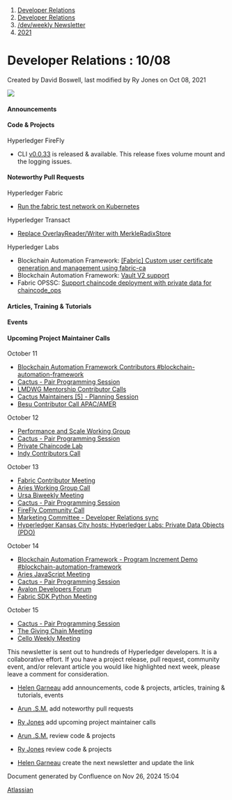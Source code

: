 1. [Developer Relations](index.html)
2. [Developer Relations](Developer-Relations_17170434.html)
3. [/dev/weekly Newsletter](17170445.html)
4. [2021](2021_17170692.html)

# Developer Relations : 10/08

Created by David Boswell, last modified by Ry Jones on Oct 08, 2021

![](attachments/17170434/17171229.png?height=169)

#### Announcements

#### Code &amp; Projects

Hyperledger FireFly

- CLI [v0.0.33](https://github.com/hyperledger/firefly-cli/releases/tag/v0.0.33) is released &amp; available. This release fixes volume mount and the logging issues.

#### Noteworthy Pull Requests

Hyperledger Fabric

- [Run the fabric test network on Kubernetes](https://github.com/hyperledger/fabric-samples/pull/498)

Hyperledger Transact

- [Replace OverlayReader/Writer with MerkleRadixStore](https://github.com/hyperledger/transact/pull/209)

Hyperledger Labs

- Blockchain Automation Framework: [\[Fabric\] Custom user certificate generation and management using fabric-ca](https://github.com/hyperledger-labs/blockchain-automation-framework/pull/1696)
- Blockchain Automation Framework: [Vault V2 support](https://github.com/hyperledger-labs/blockchain-automation-framework/pull/1692)
- Fabric OPSSC: [Support chaincode deployment with private data for chaincode\_ops](https://github.com/hyperledger-labs/fabric-opssc/pull/13)

#### Articles, Training &amp; Tutorials

#### Events

#### Upcoming Project Maintainer Calls

October 11

- [Blockchain Automation Framework Contributors #blockchain-automation-framework](https://lists.hyperledger.org/g/labs/viewevent?repeatid=31086&eventid=1270139&calstart=2021-10-11)
- [Cactus - Pair Programming Session](https://lists.hyperledger.org/g/cactus/viewevent?repeatid=35080&eventid=1270722&calstart=2021-10-11)
- [LMDWG Mentorship Contributor Calls](https://lists.hyperledger.org/g/learning-materials-development-wg/viewevent?repeatid=37844&eventid=1272072&calstart=2021-10-11)
- [Cactus Maintainers \[5\] - Planning Session](https://lists.hyperledger.org/g/cactus/viewevent?repeatid=36254&eventid=1270141&calstart=2021-10-11)
- [Besu Contributor Call APAC/AMER](https://lists.hyperledger.org/g/besu/viewevent?repeatid=22224&eventid=1270582&calstart=2021-10-11)

October 12

- [Performance and Scale Working Group](https://lists.hyperledger.org/g/perf-and-scale-wg/viewevent?repeatid=38617&eventid=1221325&calstart=2021-10-12)
- [Cactus - Pair Programming Session](https://lists.hyperledger.org/g/cactus/viewevent?repeatid=35080&eventid=1272024&calstart=2021-10-12)
- [Private Chaincode Lab](https://lists.hyperledger.org/g/fabric/viewevent?repeatid=22096&eventid=1271834&calstart=2021-10-12)
- [Indy Contributors Call](https://lists.hyperledger.org/g/indy/viewevent?repeatid=13838&eventid=1261608&calstart=2021-10-12)

October 13

- [Fabric Contributor Meeting](https://lists.hyperledger.org/g/fabric/viewevent?repeatid=24800&eventid=1272125&calstart=2021-10-13)
- [Aries Working Group Call](https://lists.hyperledger.org/g/aries/viewevent?repeatid=21922&eventid=1280013&calstart=2021-10-13)
- [Ursa Biweekly Meeting](https://lists.hyperledger.org/g/ursa/viewevent?repeatid=22155&eventid=1272810&calstart=2021-10-13)
- [Cactus - Pair Programming Session](https://lists.hyperledger.org/g/cactus/viewevent?repeatid=35080&eventid=1273011&calstart=2021-10-13)
- [FireFly Community Call](https://lists.hyperledger.org/g/firefly/viewevent?repeatid=39808&eventid=1286274&calstart=2021-10-13)
- [Marketing Committee - Developer Relations sync](https://lists.hyperledger.org/g/tsc/viewevent?repeatid=26090&eventid=1272131&calstart=2021-10-13)
- [Hyperledger Kansas City hosts: Hyperledger Labs: Private Data Objects (PDO)](https://lists.hyperledger.org/g/meetups/viewevent?eventid=1281107&calstart=2021-10-13)

October 14

- [Blockchain Automation Framework - Program Increment Demo #blockchain-automation-framework](https://lists.hyperledger.org/g/labs/viewevent?repeatid=34536&eventid=1274140&calstart=2021-10-14)
- [Aries JavaScript Meeting](https://lists.hyperledger.org/g/aries/viewevent?repeatid=35824&eventid=1261620&calstart=2021-10-14)
- [Cactus - Pair Programming Session](https://lists.hyperledger.org/g/cactus/viewevent?repeatid=35080&eventid=1274145&calstart=2021-10-14)
- [Avalon Developers Forum](https://lists.hyperledger.org/g/avalon/viewevent?repeatid=36106&eventid=1274165&calstart=2021-10-14)
- [Fabric SDK Python Meeting](https://lists.hyperledger.org/g/fabric/viewevent?repeatid=23592&eventid=1272123&calstart=2021-10-14)

October 15

- [Cactus - Pair Programming Session](https://lists.hyperledger.org/g/cactus/viewevent?repeatid=35080&eventid=1274943&calstart=2021-10-15)
- [The Giving Chain Meeting](https://lists.hyperledger.org/g/learning-materials-development-wg/viewevent?repeatid=38091&eventid=1275611&calstart=2021-10-15)
- [Cello Weekly Meeting](https://lists.hyperledger.org/g/cello/viewevent?repeatid=20636&eventid=1274827&calstart=2021-10-15)

This newsletter is sent out to hundreds of Hyperledger developers. It is a collaborative effort. If you have a project release, pull request, community event, and/or relevant article you would like highlighted next week, please leave a comment for consideration.

- [Helen Garneau](https://lf-hyperledger.atlassian.net/wiki/people/60da2fc7285656006a667081?ref=confluence) add announcements, code &amp; projects, articles, training &amp; tutorials, events
- [Arun .S.M.](https://lf-hyperledger.atlassian.net/wiki/people/621a0e5097d313006ba7386a?ref=confluence) add noteworthy pull requests
  
- [Ry Jones](https://lf-hyperledger.atlassian.net/wiki/people/557058:078cecfc-fb17-4d9a-8759-b5b74efa6850?ref=confluence) add upcoming project maintainer calls
- [Arun .S.M.](https://lf-hyperledger.atlassian.net/wiki/people/621a0e5097d313006ba7386a?ref=confluence) review code &amp; projects
- [Ry Jones](https://lf-hyperledger.atlassian.net/wiki/people/557058:078cecfc-fb17-4d9a-8759-b5b74efa6850?ref=confluence) review code &amp; projects
- [Helen Garneau](https://lf-hyperledger.atlassian.net/wiki/people/60da2fc7285656006a667081?ref=confluence) create the next newsletter and update the link

Document generated by Confluence on Nov 26, 2024 15:04

[Atlassian](http://www.atlassian.com/)
